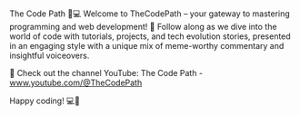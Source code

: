 The Code Path 🎥💻
Welcome to TheCodePath – your gateway to mastering programming and web development! 🚀
Follow along as we dive into the world of code with tutorials, projects, and tech evolution stories, presented in an engaging style with a unique mix of meme-worthy commentary and insightful voiceovers.

🔗 Check out the channel
YouTube: The Code Path - www.youtube.com/@TheCodePath

Happy coding! 💻🚀
